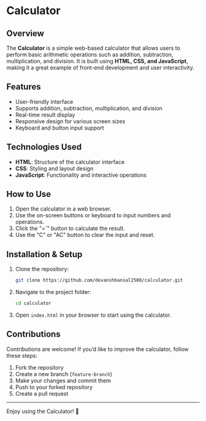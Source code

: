# Calculator

## Overview
The **Calculator** is a simple web-based calculator that allows users to perform basic arithmetic operations such as addition, subtraction, multiplication, and division. It is built using **HTML, CSS, and JavaScript**, making it a great example of front-end development and user interactivity.

## Features
- User-friendly interface
- Supports addition, subtraction, multiplication, and division
- Real-time result display
- Responsive design for various screen sizes
- Keyboard and button input support

## Technologies Used
- **HTML**: Structure of the calculator interface
- **CSS**: Styling and layout design
- **JavaScript**: Functionality and interactive operations

## How to Use
1. Open the calculator in a web browser.
2. Use the on-screen buttons or keyboard to input numbers and operations.
3. Click the "=`" button to calculate the result.
4. Use the "C" or "AC" button to clear the input and reset.

## Installation & Setup
1. Clone the repository:
   ```sh
   git clone https://github.com/devanshbansal2508/calculator.git
   ```
2. Navigate to the project folder:
   ```sh
   cd calculator
   ```
3. Open `index.html` in your browser to start using the calculator.



## Contributions
Contributions are welcome! If you’d like to improve the calculator, follow these steps:
1. Fork the repository
2. Create a new branch (`feature-branch`)
3. Make your changes and commit them
4. Push to your forked repository
5. Create a pull request


---
Enjoy using the Calculator! 🧮

